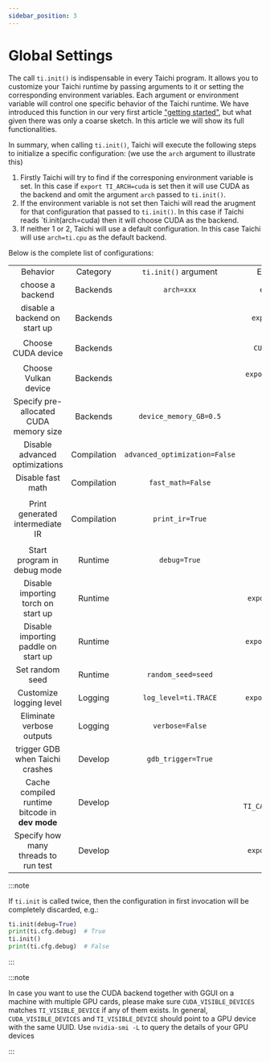 ```yaml
---
sidebar_position: 3
---
```


# Global Settings


The call `ti.init()` is indispensable in every Taichi program. It allows you to customize your Taichi runtime by passing arguments to it or setting the corresponding environment variables. Each argument or environment variable will control one specific behavior of the Taichi runtime. We have introduced this function in our very first article ["getting started"](../get-started/index.md), but what given there was only a coarse sketch. In this article we will show its full functionalities.

In summary, when calling `ti.init()`, Taichi will execute the following steps to initialize a specific configuration: (we use the `arch` argument to illustrate this)

1. Firstly Taichi will try to find if the corresponing environment variable is set. In this case if `export TI_ARCH=cuda` is set then it will use CUDA as the backend and omit the argument `arch` passed to `ti.init()`.
2. If the environment variable is not set then Taichi will read the arugment for that configuration that passed to `ti.init()`. In this case if Taichi reads `ti.init(arch=cuda) then it will choose CUDA as the backend.
3. If neither 1 or 2, Taichi will use a default configuration. In this case Taichi will use `arch=ti.cpu` as the default backend.


Below is the complete list of configurations:


|    |     |     |     |     |
|:---:|:---:|:---:|:---:|:---:|
|      Behavior      | Category | `ti.init()` argument  | Environment variable    | Note |
|choose a backend |  Backends   |  `arch=xxx`   | `export TI_ARCH=xxx`    |  e.g. `export TI_ARCH=cuda`   |
| disable a backend on start up   |  Backends  |     |  `export TI_ENABLE_xxx=0`   |  e.g.  `export TI_ENABLE_opengl=0`  |
|  Choose CUDA device |   Backends   |     | `export CUDA_VISIBLE_DEVICES=[gpuid]`   |   |
| Choose Vulkan device   |   Backends   |     |   `export TI_VISIBLE_DEVICE=[gpuid]`  |     |
| Specify pre-allocated CUDA memory size | Backends     |  `device_memory_GB=0.5`   |     |     |
| Disable advanced optimizations    |  Compilation   |  `advanced_optimization=False`   |     | This is for saing compile time and possible errors    |
| Disable fast math    |  Compilation   | `fast_math=False`   |     |  For preventing possible undefined math behavior   |
| Print generated intermediate IR    |  Compilation   | `print_ir=True`    |     | Compiled kernels are [cached by default](https://docs.taichi-lang.org/docs/performance#offline-cache). To force compilation and IR emission, use `ti.init(print_ir=True, offline_cache=False)`    |
| Start program in debug mode    | Runtime    |  `debug=True`   | `export TI_DEBUG=1`    | An equivalent way is to call your script via `ti debug your_script.py`  |
| Disable importing torch on start up    | Runtime    |     |  `export TI_ENABLE_TORCH=0`   |     |
| Disable importing paddle on start up    | Runtime    |     |   `export TI_ENABLE_PADDLE=0`  |     |
|Set random seed | Runtime    | `random_seed=seed`    |     | `seed` is an integer |
| Customize logging level    | Logging    |  `log_level=ti.TRACE`   | `export TI_LOG_LEVEL=trace`    | Equivalent to `ti.set_logging_level(ti.TRACE)`    |
| Eliminate verbose outputs    | Logging    | `verbose=False`    |     |     |
|trigger GDB when Taichi crashes    |  Develop   | `gdb_trigger=True`     |       |       |
|Cache compiled runtime bitcode in **dev mode** |  Develop   |      |   `export TI_CACHE_RUNTIME_BITCODE=1`    |   To save start up time      |
| Specify how many threads to run test    |  Develop   |      |   `export TI_TEST_THREADS=4`    |  Equivalent to  `python tests/run_tests.py -t4`   |


:::note

If `ti.init` is called twice, then the configuration in first invocation
will be completely discarded, e.g.:

```python {1,3}
ti.init(debug=True)
print(ti.cfg.debug)  # True
ti.init()
print(ti.cfg.debug)  # False
```

:::


:::note

In case you want to use the CUDA backend together with GGUI on a machine with multiple GPU cards, please make sure `CUDA_VISIBLE_DEVICES` matches `TI_VISIBLE_DEVICE` if any of them exists. In general, `CUDA_VISIBLE_DEVICES` and `TI_VISIBLE_DEVICE` should point to a GPU device with the same UUID. Use `nvidia-smi -L` to query the details of your GPU devices

:::
